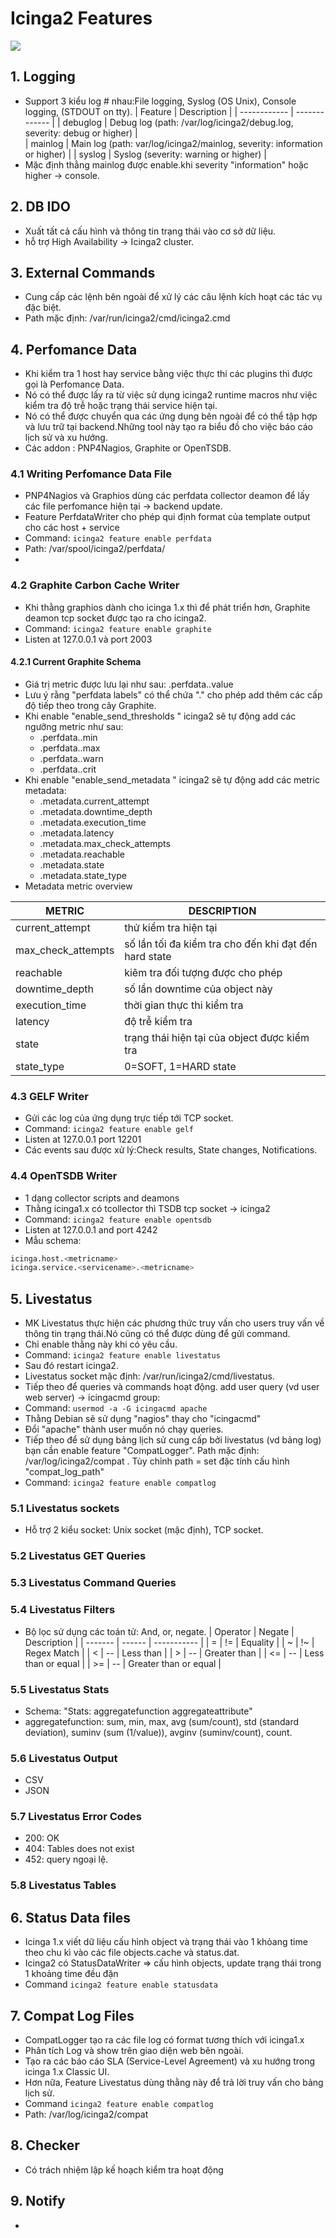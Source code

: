 # Icinga2 Features
<img src="http://image.prntscr.com/image/f9a170537a8848cd831174eeaa83d1fd.png" >

## 1. Logging
- Support 3 kiểu log # nhau:File logging, Syslog  (OS Unix), Console logging, (STDOUT on tty).
|	Feature		|	Description |
| ------------  | ------------- |
|	debuglog	| 	Debug log (path: /var/log/icinga2/debug.log, severity: debug or higher) |	
|	mainlog		|	Main log (path: var/log/icinga2/mainlog, severity: information or higher) |
|	syslog		|	Syslog (severity: warning or higher) |
- Mặc định thằng mainlog được enable.khi severity "information" hoặc higher -> console.

## 2. DB IDO
- Xuất tất cả cấu hình và thông tin trạng thái vào cơ sở dữ liệu.
- hỗ trợ High Availability -> Icinga2 cluster.

## 3. External Commands
- Cung cấp các lệnh bên ngoài để xử lý các câu lệnh kích hoạt các tác vụ đặc biệt.
- Path mặc định: /var/run/icinga2/cmd/icinga2.cmd

## 4. Perfomance Data
- Khi kiểm tra 1 host hay service bằng việc thực thi các plugins thì được gọi là Perfomance Data.
- Nó có thể được lấy ra từ việc sử dụng icinga2 runtime macros như việc kiểm tra độ trễ hoặc trạng thái service hiện tại.
- Nó có thể được chuyển qua các ứng dụng bên ngoài để có thể tập hợp và lưu trữ tại backend.Những tool này tạo ra biểu đồ cho việc báo cáo lịch sử và xu hướng.
- Các addon : PNP4Nagios, Graphite or OpenTSDB.

### 4.1 Writing Perfomance Data File
- PNP4Nagios và Graphios dùng các perfdata collector deamon để lấy các file perfomance hiện tại -> backend update.
- Feature PerfdataWriter cho phép qui định format của template output cho các host + service
- Command:	`icinga2 feature enable perfdata`
- Path: /var/spool/icinga2/perfdata/
- 

### 4.2 Graphite Carbon Cache Writer
- Khi thằng graphios dành cho icinga 1.x thì để phát triển hơn, Graphite deamon tcp socket được tạo ra cho icinga2.
- Command:	`icinga2 feature enable graphite`
- Listen at 127.0.0.1 và port 2003

#### 4.2.1 Current Graphite Schema
- Giá trị metric được lưu lại như sau: <prefix>.perfdata.<perfdata-label>.value
- Lưu ý rằng "perfdata labels" có thể chứa "." cho phép add thêm các cấp độ tiếp theo trong cây Graphite.
- Khi enable "enable_send_thresholds " icinga2 sẽ tự động add các ngưỡng metric như sau:
	<ul>
		<li><prefix>.perfdata.<perfdata-label>.min</li>
		<li><prefix>.perfdata.<perfdata-label>.max</li>
		<li><prefix>.perfdata.<perfdata-label>.warn</li>
		<li><prefix>.perfdata.<perfdata-label>.crit</li>
	</ul>
- Khi enable "enable_send_metadata " icinga2 sẽ tự động add các metric metadata:
	<ul>
		<li><prefix>.metadata.current_attempt</li>
		<li><prefix>.metadata.downtime_depth</li>
		<li><prefix>.metadata.execution_time</li>
		<li><prefix>.metadata.latency</li>
		<li><prefix>.metadata.max_check_attempts</li>
		<li><prefix>.metadata.reachable</li>
		<li><prefix>.metadata.state</li>
		<li><prefix>.metadata.state_type</li>
	</ul>
- Metadata metric overview

METRIC | DESCRIPTION |
--- | --- |
current_attempt | thử kiểm tra hiện tại |
max_check_attempts | số lần tối đa kiểm tra cho đến khi đạt đến hard state |
reachable | kiêm tra đối tượng được cho phép |
downtime_depth | số lần downtime của object này |
execution_time | thời gian thực thi kiểm tra |
latency | độ trễ kiểm tra |
state | trạng thái hiện tại của object được kiểm tra |
state_type | 0=SOFT, 1=HARD state |

### 4.3 GELF Writer
- Gửi các log của ứng dụng trực tiếp tới TCP socket.
- Command:	`icinga2 feature enable gelf`
- Listen at 127.0.0.1 port 12201
- Các events sau được xử lý:Check results, State changes, Notifications.
	
### 4.4 OpenTSDB Writer
- 1 dạng collector scripts and deamons
- Thằng icinga1.x có tcollector thì TSDB tcp socket -> icinga2
- Command:	`icinga2 feature enable opentsdb`
- Listen at 127.0.0.1 and port 4242
- Mẫu schema:
```sh
icinga.host.<metricname>
icinga.service.<servicename>.<metricname>
```

## 5. Livestatus
- MK Livestatus thực hiện các phương thức truy vấn cho users truy vấn về thông tin trạng thái.Nó cũng có thể được dùng để gửi command.
- Chỉ enable thằng này khi có yêu cầu.
- Command:	`icinga2 feature enable livestatus`
- Sau đó restart icinga2.
- Livestatus socket mặc định: /var/run/icinga2/cmd/livestatus.
- Tiếp theo để queries và commands hoạt động. add user query (vd user web server) -> icingacmd group:
- Command:	`usermod -a -G icingacmd apache`
- Thằng Debian sẽ sử dụng "nagios" thay cho "icingacmd"
- Đổi "apache" thành user muốn nó chạy queries.
- Tiếp theo để sử dụng bảng lịch sử cung cấp bởi livestatus (vd bảng log) bạn cần enable feature "CompatLogger". Path mặc định: /var/log/icinga2/compat . Tùy chỉnh path = set đặc tính cấu hình "compat_log_path"
- Command:	`icinga2 feature enable compatlog`
	
### 5.1 Livestatus sockets
- Hỗ trợ 2 kiểu socket: Unix socket (mặc định), TCP socket.

### 5.2 Livestatus GET Queries

### 5.3 Livestatus Command Queries

### 5.4 Livestatus Filters
- Bộ lọc sử dụng các toán tử: And, or, negate.
| Operator | Negate | Description |
| -------  | ------ | ----------- |
| =	| != | Equality |
| ~ | !~ | Regex Match |
| < | -- | 	Less than |
| > | -- | 	Greater than |
| <= | -- | Less than or equal |
| >= | -- | Greater than or equal |


### 5.5 Livestatus Stats
- Schema: "Stats: aggregatefunction aggregateattribute"
- aggregatefunction: sum, min, max, avg (sum/count), std (standard deviation), suminv (sum (1/value)), avginv (suminv/count), count.

### 5.6 Livestatus Output
- CSV 
- JSON

### 5.7 Livestatus Error Codes
- 200: OK
- 404: Tables does not exist
- 452: query ngoại lệ.

### 5.8 Livestatus Tables

## 6. Status Data files
- Icinga 1.x  viết dữ liệu cấu hình object và trạng thái vào 1 khỏang time theo chu kì vào các file objects.cache và status.dat.
- Icinga2 có StatusDataWriter => cấu hình objects, update trạng thái trong 1 khoảng time đều đặn
- Command	`icinga2 feature enable statusdata`
	
## 7. Compat Log Files
- CompatLogger tạo ra các file log có format tương thích với icinga1.x
- Phân tích Log và show trên giao diện web bên ngoài.
- Tạo ra các báo cáo SLA (Service-Level Agreement) và xu hướng trong icinga 1.x Classic UI.
- Hơn nữa, Feature Livestatus dùng thằng này để trả lời truy vấn cho bảng lịch sử.
- Command	`icinga2 feature enable compatlog`
- Path: /var/log/icinga2/compat	

## 8. Checker
- Có trách nhiệm lập kế hoạch kiểm tra hoạt động

## 9. Notify
- 

	
